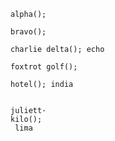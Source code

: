 ```
alpha();
```

```
bravo();
```


```
charlie delta(); echo
```

```
foxtrot golf();
```

```
hotel(); india
```

```

```

```
juliett·
kilo();
 lima
```
